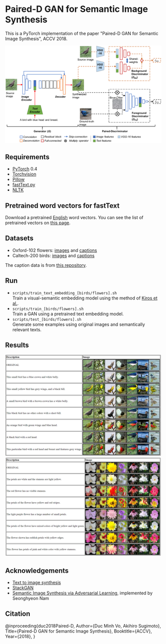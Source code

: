 # Paired-D GAN for Semantic Image Synthesis

This is a PyTorch implementation of the paper "Paired-D GAN for Semantic Image Synthesis", ACCV 2018.

![Model architecture](images/framework.png)

## Requirements
- [PyTorch](https://github.com/pytorch/pytorch) 0.4
- [Torchvision](https://github.com/pytorch/vision)
- [Pillow](https://pillow.readthedocs.io/en/4.2.x/)
- [fastText.py](https://github.com/salestock/fastText.py)
- [NLTK](http://www.nltk.org)

## Pretrained word vectors for fastText
Download a pretrained [English](https://s3-us-west-1.amazonaws.com/fasttext-vectors/wiki.en.zip) word vectors. You can see the list of pretrained vectors on [this page](https://github.com/facebookresearch/fastText/blob/master/pretrained-vectors.md).

## Datasets
- Oxford-102 flowers: [images](http://www.robots.ox.ac.uk/~vgg/data/flowers/102) and [captions](https://drive.google.com/file/d/0B0ywwgffWnLLMl9uOU91MV80cVU/view?usp=sharing)
- Caltech-200 birds: [images](http://www.vision.caltech.edu/visipedia/CUB-200-2011.html) and [captions](https://drive.google.com/file/d/0B0ywwgffWnLLLUc2WHYzM0Q2eWc/view?usp=sharing)

The caption data is from [this repository](https://github.com/reedscot/icml2016). 

## Run
- `scripts/train_text_embedding_[birds/flowers].sh`  
Train a visual-semantic embedding model using the method of [Kiros et al.](https://arxiv.org/abs/1411.2539).
- `scripts/train_[birds/flowers].sh`  
Train a GAN using a pretrained text embedding model.
- `scripts/test_[birds/flowers].sh`  
Generate some examples using original images and semantically relevant texts.

## Results
![Birds](images/birds.PNG)
![Flowers](images/flowers.PNG)


## Acknowledgements
- [Text to image synthesis](https://github.com/reedscot/icml2016)
- [StackGAN](https://github.com/hanzhanggit/StackGAN)
- [Semantic Image Synthesis via Adversarial Learning](https://github.com/woozzu/dong_iccv_2017), implemented by Seonghyeon Nam

## Citation
@inproceeding{duc2018Paired-D,
Author={Duc Minh Vo, Akihiro Sugimoto},
Title={Paired-D GAN for Semantic Image Synthesis},
Booktitle={ACCV},
Year={2018},
}
